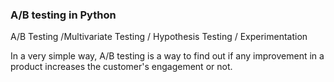### A/B testing in Python
A/B Testing /Multivariate Testing / Hypothesis Testing / Experimentation

In a very simple way, A/B testing is a way to find out if any improvement in a product increases the customer's engagement or not. 
